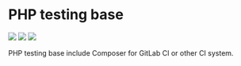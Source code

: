 # PHP testing base

![](https://img.shields.io/docker/stars/mileschou/php-testing-base.svg)
![](https://img.shields.io/docker/pulls/mileschou/php-testing-base.svg) [![](https://images.microbadger.com/badges/image/mileschou/php-testing-base.svg)](https://microbadger.com/images/mileschou/php-testing-base "Get your own image badge on microbadger.com")

PHP testing base include Composer for GitLab CI or other CI system.
 